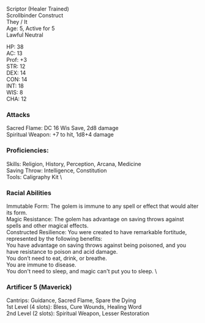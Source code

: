 Scriptor (Healer Trained) \
Scrollbinder Construct \
They / It \
Age: 5, Active for 5 \
Lawful Neutral

HP: 38 \
AC: 13 \
Prof: +3 \
STR: 12 \
DEX: 14 \
CON: 14 \
INT: 18 \
WIS: 8 \
CHA: 12

### Attacks 
Sacred Flame: DC 16 Wis Save, 2d8 damage \
Spiritual Weapon: +7 to hit, 1d8+4 damage 

### Proficiencies:
Skills: Religion, History, Perception, Arcana, Medicine  \
Saving Throw: Intelligence, Constitution \
Tools: Caligraphy Kit \

### Racial Abilities
Immutable Form: The golem is immune to any spell or effect that would alter its form.  \
Magic Resistance: The golem has advantage on saving throws against spells and other magical effects.  \
Constructed Resilience: You were created to have remarkable fortitude, represented by the following benefits:  \
You have advantage on saving throws against being poisoned, and you have resistance to poison and acid damage. \
You don’t need to eat, drink, or breathe. \
You are immune to disease. \
You don't need to sleep, and magic can't put you to sleep. \

### Artificer 5 (Maverick) 
Cantrips: Guidance, Sacred Flame, Spare the Dying \
1st Level (4 slots): Bless, Cure Wounds, Healing Word \
2nd Level (2 slots): Spiritual Weapon, Lesser Restoration
